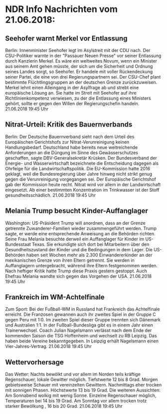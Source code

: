 # NDR Info Nachrichten vom 21.06.2018:


## Seehofer warnt Merkel vor Entlassung
Berlin: Innenminister Seehofer legt im Asylstreit mit der CDU nach. Der CSU-Politiker warnte in der "Passauer Neuen Presse" vor seiner Entlassung durch Kanzlerin Merkel. Es wäre ein weltweites Novum, wenn ein Minister aus seinem Amt gehen müsste, der sich um die Sicherheit und Ordnung seines Landes sorgt, so Seehofer. Er handele mit voller Rückendeckung seiner Partei, die eine von drei Regierungspartnern sei. Der CSU-Chef plant bestimmte Flüchtlingsgruppen an der deutschen Grenze zurückzuweisen. Merkel lehnt einen Alleingang in der Asylfrage ab und strebt eine europäische Lösung an. Sie hatte im Streit mit Seehofer auf ihre Richtlinienkompetenz verwiesen, zu der die Entlassung eines Ministers gehört, sollte er gegen den Willen der Regierungschefin handeln. 21.06.2018 19:45 Uhr 

## Nitrat-Urteil: Kritik des Bauernverbands
Berlin: Der Deutsche Bauernverband sieht nach dem Urteil des Europäischen Gerichtshofs zur Nitrat-Verunreinigung keinen Handlungsbedarf. Deutschland habe bereits neue weitreichende Anforderungen an die Düngung im Sinne des Gewässerschutzes geschaffen, sagte DBV-Generalsekretär Krüsken. Der Bundesverband der Energie- und Wasserwirtschaft bezeichnete die Entscheidung dagegen als Ohrfeige für die Landwirtschaftspolitik. Die EU-Kommission hatte 2016 geklagt, weil die Bundesregierung über Jahre hinweg nicht strikt genug gegen die Verunreinigung vorgegangen sei. Der Europäische Gerichtshof gab der Kommission heute recht. Nitrat wird vor allem in der Landwirtschaft eingesetzt. Ab einer bestimmten Konzentration im Trinkwasser ist der Stoff gesundheitsschädlich. 21.06.2018 19:45 Uhr 

## Melania Trump besucht Kinder-Auffanglager
Washington:	US-Präsident Trump will anordnen, dass an der Grenze getrennte Zuwanderer-Familien wieder zusammengeführt werden. Trump sagte, er werde eine entsprechende Anweisung an die Behörden richten. Seine Frau Melania besuchte derweil ein Auffanglager für Kinder im US-Bundesstaat Texas. Sie erkundigte sich dort bei Mitarbeitern über den Gesundheitszustand der Kinder und die Bedingungen in dem Lager. Die US-Behörden haben seit Wochen mehr als 2.300 Einwandererkinder an der mexikanischen Grenze von ihren Eltern getrennt. Sie werden in Auffanglagern untergebracht, während ihre Eltern festgenommen werden. Nach heftiger Kritik hatte Trump diese Praxis gestern gestoppt. Auch Ehefrau Melania wandte sich gegen das Vorgehen der USA. 21.06.2018 19:45 Uhr 

## Frankreich im WM-Achtelfinale
Zum Sport: Bei der Fußball-WM in Russland hat Frankreich das Achtelfinale erreicht. Die Franzosen gewannen auch ihr zweites Spiel in der Gruppe C gegen Peru mit 1:0. Im zweiten Spiel dieser Gruppe trennten sich Dänemark und Australien 1:1. In der Fußball-Bundesliga gibt es in einem Jahr einen Trainerwechsel. Coach Julian Nagelsmann verlässt nach dem Ende der kommenden Saison die TSG Hoffenheim und wechselt zu RB Leipzig. Das haben beide Vereine bekanntgegeben. In Leipzig erhält Nagelsmann einen Vier-Jahres-Vertrag. 21.06.2018 19:45 Uhr 

## Wettervorhersage
Das Wetter:
Nachts bewölkt und vor allem im Norden teils kräftige Regenschauer, lokale Gewitter möglich. Tiefstwerte 12 bis 8 Grad. Morgen gebietsweise Schauer mit vereinzelten Gewittern. Nachmittags eher trocken mit sonnigen Phasen. Höchstwerte 13 bis 19 Grad. Die weiteren Aussichten: Am Sonnabend wolkig mit wenig Sonne. Einzelne Regenschauer möglich, Temperaturen bei 14 bis 19 Grad. Am Sonntag vor allem trocken trotz starker Bewölkung , 16 bis 20 Grad. 21.06.2018 19:45 Uhr 
